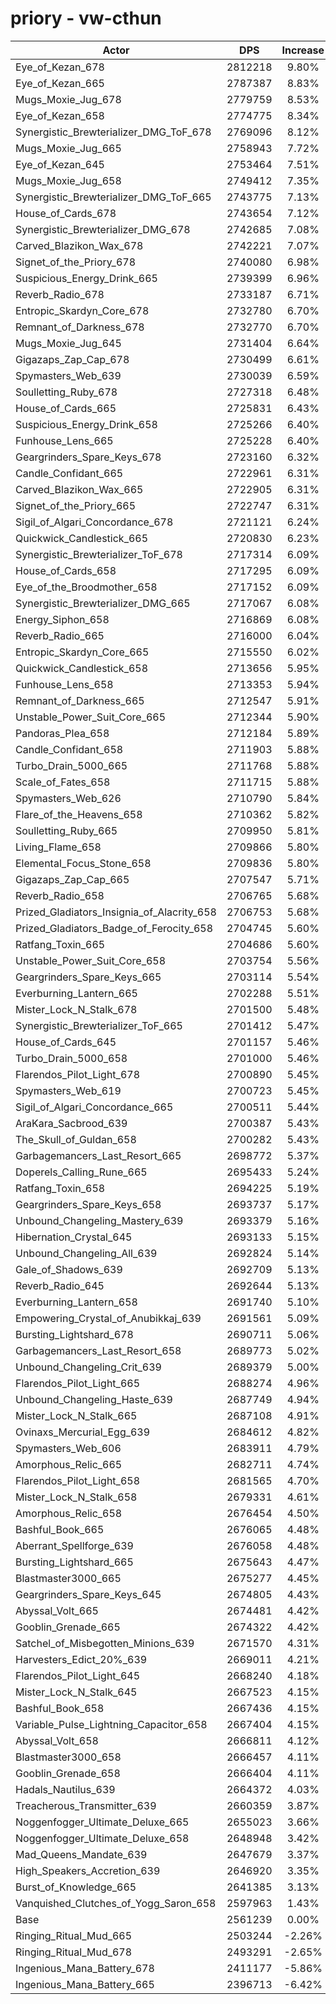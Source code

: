 # priory - vw-cthun
| Actor | DPS | Increase |
|---|:---:|:---:|
|Eye_of_Kezan_678|2812218|9.80%|
|Eye_of_Kezan_665|2787387|8.83%|
|Mugs_Moxie_Jug_678|2779759|8.53%|
|Eye_of_Kezan_658|2774775|8.34%|
|Synergistic_Brewterializer_DMG_ToF_678|2769096|8.12%|
|Mugs_Moxie_Jug_665|2758943|7.72%|
|Eye_of_Kezan_645|2753464|7.51%|
|Mugs_Moxie_Jug_658|2749412|7.35%|
|Synergistic_Brewterializer_DMG_ToF_665|2743775|7.13%|
|House_of_Cards_678|2743654|7.12%|
|Synergistic_Brewterializer_DMG_678|2742685|7.08%|
|Carved_Blazikon_Wax_678|2742221|7.07%|
|Signet_of_the_Priory_678|2740080|6.98%|
|Suspicious_Energy_Drink_665|2739399|6.96%|
|Reverb_Radio_678|2733187|6.71%|
|Entropic_Skardyn_Core_678|2732780|6.70%|
|Remnant_of_Darkness_678|2732770|6.70%|
|Mugs_Moxie_Jug_645|2731404|6.64%|
|Gigazaps_Zap_Cap_678|2730499|6.61%|
|Spymasters_Web_639|2730039|6.59%|
|Soulletting_Ruby_678|2727318|6.48%|
|House_of_Cards_665|2725831|6.43%|
|Suspicious_Energy_Drink_658|2725266|6.40%|
|Funhouse_Lens_665|2725228|6.40%|
|Geargrinders_Spare_Keys_678|2723160|6.32%|
|Candle_Confidant_665|2722961|6.31%|
|Carved_Blazikon_Wax_665|2722905|6.31%|
|Signet_of_the_Priory_665|2722747|6.31%|
|Sigil_of_Algari_Concordance_678|2721121|6.24%|
|Quickwick_Candlestick_665|2720830|6.23%|
|Synergistic_Brewterializer_ToF_678|2717314|6.09%|
|House_of_Cards_658|2717295|6.09%|
|Eye_of_the_Broodmother_658|2717152|6.09%|
|Synergistic_Brewterializer_DMG_665|2717067|6.08%|
|Energy_Siphon_658|2716869|6.08%|
|Reverb_Radio_665|2716000|6.04%|
|Entropic_Skardyn_Core_665|2715550|6.02%|
|Quickwick_Candlestick_658|2713656|5.95%|
|Funhouse_Lens_658|2713353|5.94%|
|Remnant_of_Darkness_665|2712547|5.91%|
|Unstable_Power_Suit_Core_665|2712344|5.90%|
|Pandoras_Plea_658|2712184|5.89%|
|Candle_Confidant_658|2711903|5.88%|
|Turbo_Drain_5000_665|2711768|5.88%|
|Scale_of_Fates_658|2711715|5.88%|
|Spymasters_Web_626|2710790|5.84%|
|Flare_of_the_Heavens_658|2710362|5.82%|
|Soulletting_Ruby_665|2709950|5.81%|
|Living_Flame_658|2709866|5.80%|
|Elemental_Focus_Stone_658|2709836|5.80%|
|Gigazaps_Zap_Cap_665|2707547|5.71%|
|Reverb_Radio_658|2706765|5.68%|
|Prized_Gladiators_Insignia_of_Alacrity_658|2706753|5.68%|
|Prized_Gladiators_Badge_of_Ferocity_658|2704745|5.60%|
|Ratfang_Toxin_665|2704686|5.60%|
|Unstable_Power_Suit_Core_658|2703754|5.56%|
|Geargrinders_Spare_Keys_665|2703114|5.54%|
|Everburning_Lantern_665|2702288|5.51%|
|Mister_Lock_N_Stalk_678|2701500|5.48%|
|Synergistic_Brewterializer_ToF_665|2701412|5.47%|
|House_of_Cards_645|2701157|5.46%|
|Turbo_Drain_5000_658|2701000|5.46%|
|Flarendos_Pilot_Light_678|2700890|5.45%|
|Spymasters_Web_619|2700723|5.45%|
|Sigil_of_Algari_Concordance_665|2700511|5.44%|
|AraKara_Sacbrood_639|2700387|5.43%|
|The_Skull_of_Guldan_658|2700282|5.43%|
|Garbagemancers_Last_Resort_665|2698772|5.37%|
|Doperels_Calling_Rune_665|2695433|5.24%|
|Ratfang_Toxin_658|2694225|5.19%|
|Geargrinders_Spare_Keys_658|2693737|5.17%|
|Unbound_Changeling_Mastery_639|2693379|5.16%|
|Hibernation_Crystal_645|2693133|5.15%|
|Unbound_Changeling_All_639|2692824|5.14%|
|Gale_of_Shadows_639|2692709|5.13%|
|Reverb_Radio_645|2692644|5.13%|
|Everburning_Lantern_658|2691740|5.10%|
|Empowering_Crystal_of_Anubikkaj_639|2691561|5.09%|
|Bursting_Lightshard_678|2690711|5.06%|
|Garbagemancers_Last_Resort_658|2689773|5.02%|
|Unbound_Changeling_Crit_639|2689379|5.00%|
|Flarendos_Pilot_Light_665|2688274|4.96%|
|Unbound_Changeling_Haste_639|2687749|4.94%|
|Mister_Lock_N_Stalk_665|2687108|4.91%|
|Ovinaxs_Mercurial_Egg_639|2684612|4.82%|
|Spymasters_Web_606|2683911|4.79%|
|Amorphous_Relic_665|2682711|4.74%|
|Flarendos_Pilot_Light_658|2681565|4.70%|
|Mister_Lock_N_Stalk_658|2679331|4.61%|
|Amorphous_Relic_658|2676454|4.50%|
|Bashful_Book_665|2676065|4.48%|
|Aberrant_Spellforge_639|2676058|4.48%|
|Bursting_Lightshard_665|2675643|4.47%|
|Blastmaster3000_665|2675277|4.45%|
|Geargrinders_Spare_Keys_645|2674805|4.43%|
|Abyssal_Volt_665|2674481|4.42%|
|Gooblin_Grenade_665|2674322|4.42%|
|Satchel_of_Misbegotten_Minions_639|2671570|4.31%|
|Harvesters_Edict_20%_639|2669011|4.21%|
|Flarendos_Pilot_Light_645|2668240|4.18%|
|Mister_Lock_N_Stalk_645|2667523|4.15%|
|Bashful_Book_658|2667436|4.15%|
|Variable_Pulse_Lightning_Capacitor_658|2667404|4.15%|
|Abyssal_Volt_658|2666811|4.12%|
|Blastmaster3000_658|2666457|4.11%|
|Gooblin_Grenade_658|2666404|4.11%|
|Hadals_Nautilus_639|2664372|4.03%|
|Treacherous_Transmitter_639|2660359|3.87%|
|Noggenfogger_Ultimate_Deluxe_665|2655023|3.66%|
|Noggenfogger_Ultimate_Deluxe_658|2648948|3.42%|
|Mad_Queens_Mandate_639|2647679|3.37%|
|High_Speakers_Accretion_639|2646920|3.35%|
|Burst_of_Knowledge_665|2641385|3.13%|
|Vanquished_Clutches_of_Yogg_Saron_658|2597963|1.43%|
|Base|2561239|0.00%|
|Ringing_Ritual_Mud_665|2503244|-2.26%|
|Ringing_Ritual_Mud_678|2493291|-2.65%|
|Ingenious_Mana_Battery_678|2411177|-5.86%|
|Ingenious_Mana_Battery_665|2396713|-6.42%|
